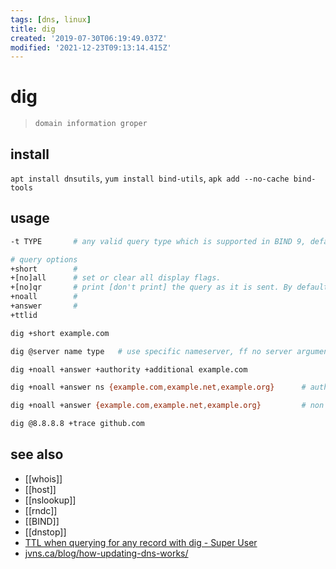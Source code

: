 ```yaml
---
tags: [dns, linux]
title: dig
created: '2019-07-30T06:19:49.037Z'
modified: '2021-12-23T09:13:14.415Z'
---
```


# dig

> `domain information groper`

## install

`apt install dnsutils`, `yum install bind-utils`, `apk add --no-cache bind-tools`

## usage

```sh
-t TYPE       # any valid query type which is supported in BIND 9, default: A
```

```sh
# query options
+short        #
+[no]all      # set or clear all display flags.
+[no]qr       # print [don't print] the query as it is sent. By default, the query is not printed.
+noall        #
+answer       #
+ttlid        
```

```sh
dig +short example.com

dig @server name type   # use specific nameserver, ff no server argument is provided, dig consults /etc/resolv.conf

dig +noall +answer +authority +additional example.com

dig +noall +answer ns {example.com,example.net,example.org}      # authorative query

dig +noall +answer {example.com,example.net,example.org}         # non authorative query

dig @8.8.8.8 +trace github.com
```

## see also

- [[whois]]
- [[host]]
- [[nslookup]]
- [[rndc]]
- [[BIND]]
- [[dnstop]]
- [TTL when querying for any record with dig - Super User](https://superuser.com/a/873408/341187)
- [jvns.ca/blog/how-updating-dns-works/](https://jvns.ca/blog/how-updating-dns-works/)

